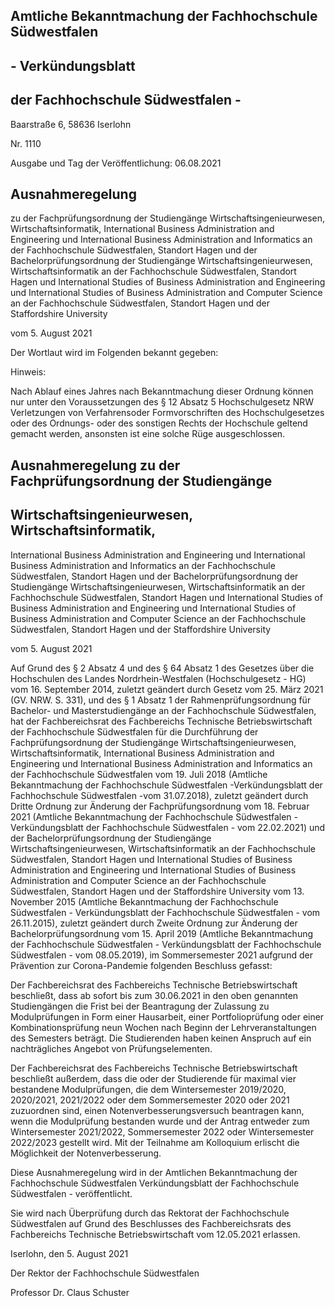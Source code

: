 ## Amtliche Bekanntmachung der Fachhochschule Südwestfalen

## - Verkündungsblatt

## der Fachhochschule Südwestfalen -

Baarstraße 6, 58636 Iserlohn

Nr. 1110

Ausgabe und Tag der Veröffentlichung:   06.08.2021

## Ausnahmeregelung

zu der Fachprüfungsordnung der Studiengänge Wirtschaftsingenieurwesen, Wirtschaftsinformatik, International Business Administration and Engineering und International Business Administration and Informatics an der Fachhochschule Südwestfalen, Standort Hagen und der Bachelorprüfungsordnung der Studiengänge Wirtschaftsingenieurwesen, Wirtschaftsinformatik an der Fachhochschule Südwestfalen, Standort Hagen und International Studies of Business Administration and Engineering und International Studies of Business Administration and Computer Science an der Fachhochschule Südwestfalen, Standort Hagen und der Staffordshire University

vom 5. August 2021

Der Wortlaut wird im Folgenden bekannt gegeben:

Hinweis:

Nach Ablauf eines Jahres nach Bekanntmachung dieser Ordnung können nur unter den Voraussetzungen des § 12 Absatz 5 Hochschulgesetz NRW Verletzungen von Verfahrensoder Formvorschriften des Hochschulgesetzes oder des Ordnungs- oder des sonstigen Rechts der Hochschule geltend gemacht werden, ansonsten ist eine solche Rüge ausgeschlossen.

## Ausnahmeregelung zu der Fachprüfungsordnung der Studiengänge

## Wirtschaftsingenieurwesen, Wirtschaftsinformatik,

International Business Administration and Engineering und International Business Administration and Informatics an der Fachhochschule Südwestfalen, Standort Hagen und der Bachelorprüfungsordnung der Studiengänge Wirtschaftsingenieurwesen, Wirtschaftsinformatik an der Fachhochschule Südwestfalen, Standort Hagen und International Studies of Business Administration and Engineering und International Studies of Business Administration and Computer Science an der Fachhochschule Südwestfalen, Standort Hagen und der Staffordshire University

vom 5. August 2021

Auf Grund des § 2 Absatz 4 und des § 64 Absatz 1 des Gesetzes über die Hochschulen des Landes Nordrhein-Westfalen (Hochschulgesetz - HG) vom 16. September 2014, zuletzt geändert durch Gesetz vom  25.  März  2021  (GV.  NRW.  S.  331),  und  des  §  1  Absatz  1  der  Rahmenprüfungsordnung  für Bachelor- und Masterstudiengänge an der Fachhochschule Südwestfalen, hat der Fachbereichsrat des Fachbereichs Technische Betriebswirtschaft der Fachhochschule Südwestfalen für die Durchführung der Fachprüfungsordnung der Studiengänge Wirtschaftsingenieurwesen, Wirtschaftsinformatik, International Business Administration and Engineering und International Business Administration and Informatics an der Fachhochschule Südwestfalen vom 19. Juli 2018 (Amtliche Bekanntmachung der Fachhochschule Südwestfalen -Verkündungsblatt der Fachhochschule Südwestfalen -vom 31.07.2018),  zuletzt  geändert  durch  Dritte  Ordnung  zur  Änderung  der  Fachprüfungsordnung  vom 18. Februar 2021 (Amtliche Bekanntmachung der Fachhochschule Südwestfalen - Verkündungsblatt der Fachhochschule  Südwestfalen  -  vom  22.02.2021)  und  der  Bachelorprüfungsordnung  der Studiengänge Wirtschaftsingenieurwesen, Wirtschaftsinformatik an der Fachhochschule Südwestfalen, Standort Hagen und International Studies of Business Administration and Engineering und International Studies  of  Business  Administration  and  Computer  Science  an  der  Fachhochschule  Südwestfalen, Standort Hagen und der Staffordshire University vom 13. November 2015 (Amtliche Bekanntmachung der  Fachhochschule  Südwestfalen  -  Verkündungsblatt  der  Fachhochschule  Südwestfalen  -  vom 26.11.2015), zuletzt geändert durch Zweite Ordnung zur Änderung der Bachelorprüfungsordnung vom 15. April 2019 (Amtliche Bekanntmachung der Fachhochschule Südwestfalen - Verkündungsblatt der Fachhochschule Südwestfalen - vom 08.05.2019), im Sommersemester 2021 aufgrund der Prävention zur Corona-Pandemie folgenden Beschluss gefasst:

Der Fachbereichsrat des Fachbereichs Technische Betriebswirtschaft beschließt, dass ab sofort bis zum 30.06.2021 in den oben genannten Studiengängen die Frist bei der Beantragung der Zulassung zu Modulprüfungen in Form einer Hausarbeit, einer Portfolioprüfung oder einer Kombinationsprüfung neun Wochen nach Beginn der Lehrveranstaltungen des Semesters beträgt. Die Studierenden haben keinen Anspruch auf ein nachträgliches Angebot von Prüfungselementen.

Der Fachbereichsrat des Fachbereichs Technische Betriebswirtschaft beschließt außerdem, dass die oder  der  Studierende  für  maximal  vier  bestandene  Modulprüfungen,  die  dem  Wintersemester 2019/2020, 2020/2021, 2021/2022 oder dem Sommersemester 2020 oder 2021 zuzuordnen sind, einen Notenverbesserungsversuch  beantragen  kann,  wenn  die  Modulprüfung  bestanden  wurde  und  der Antrag  entweder  zum  Wintersemester  2021/2022,  Sommersemester  2022  oder  Wintersemester 2022/2023 gestellt wird. Mit der Teilnahme am Kolloquium erlischt die Möglichkeit der Notenverbesserung.

Diese Ausnahmeregelung wird in der Amtlichen Bekanntmachung der Fachhochschule Südwestfalen Verkündungsblatt der Fachhochschule Südwestfalen - veröffentlicht.

Sie  wird  nach  Überprüfung  durch  das  Rektorat  der  Fachhochschule  Südwestfalen  auf  Grund  des Beschlusses des Fachbereichsrats des Fachbereichs Technische Betriebswirtschaft vom 12.05.2021 erlassen.

Iserlohn, den 5. August 2021

Der Rektor der Fachhochschule Südwestfalen

Professor Dr. Claus Schuster